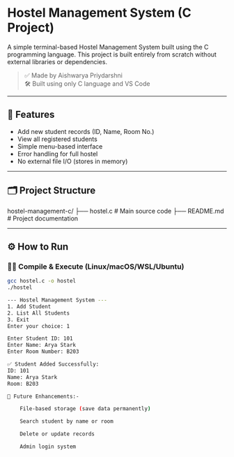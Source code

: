 # Hostel Management System (C Project)

A simple terminal-based Hostel Management System built using the C programming language. This project is built entirely from scratch without external libraries or dependencies.

> ✅ Made by Aishwarya Priydarshni  
> 🛠️ Built using only C language and VS Code

---

## 📌 Features

- Add new student records (ID, Name, Room No.)
- View all registered students
- Simple menu-based interface
- Error handling for full hostel
- No external file I/O (stores in memory)

---

## 🗂️ Project Structure

hostel-management-c/
├── hostel.c # Main source code
├── README.md # Project documentation


---

## ⚙️ How to Run

### 🧑‍💻 Compile & Execute (Linux/macOS/WSL/Ubuntu)

```bash
gcc hostel.c -o hostel
./hostel

--- Hostel Management System ---
1. Add Student
2. List All Students
3. Exit
Enter your choice: 1

Enter Student ID: 101
Enter Name: Arya Stark
Enter Room Number: B203

✅ Student Added Successfully:
ID: 101
Name: Arya Stark
Room: B203

🚀 Future Enhancements:-

    File-based storage (save data permanently)

    Search student by name or room

    Delete or update records

    Admin login system

